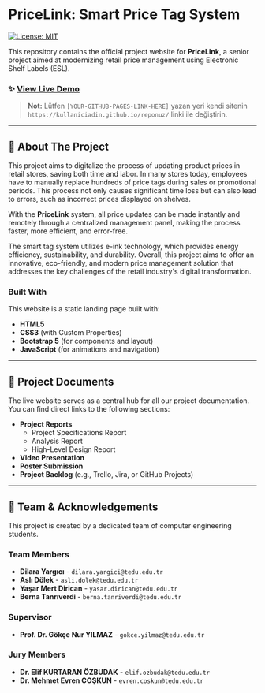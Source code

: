 # PriceLink: Smart Price Tag System

[![License: MIT](https://img.shields.io/badge/License-MIT-blue.svg)](https://opensource.org/licenses/MIT)

This repository contains the official project website for **PriceLink**, a senior project aimed at modernizing retail price management using Electronic Shelf Labels (ESL).

### ✨ [View Live Demo]([YOUR-GITHUB-PAGES-LINK-HERE])

> **Not:** Lütfen `[YOUR-GITHUB-PAGES-LINK-HERE]` yazan yeri kendi sitenin `https://kullaniciadin.github.io/reponuz/` linki ile değiştirin.

---

## 🚀 About The Project

This project aims to digitalize the process of updating product prices in retail stores, saving both time and labor. In many stores today, employees have to manually replace hundreds of price tags during sales or promotional periods. This process not only causes significant time loss but can also lead to errors, such as incorrect prices displayed on shelves.

With the **PriceLink** system, all price updates can be made instantly and remotely through a centralized management panel, making the process faster, more efficient, and error-free.

The smart tag system utilizes e-ink technology, which provides energy efficiency, sustainability, and durability. Overall, this project aims to offer an innovative, eco-friendly, and modern price management solution that addresses the key challenges of the retail industry's digital transformation.

### Built With

This website is a static landing page built with:

* **HTML5**
* **CSS3** (with Custom Properties)
* **Bootstrap 5** (for components and layout)
* **JavaScript** (for animations and navigation)

---

## 📂 Project Documents

The live website serves as a central hub for all our project documentation. You can find direct links to the following sections:

* **Project Reports**
    * Project Specifications Report
    * Analysis Report
    * High-Level Design Report
* **Video Presentation**
* **Poster Submission**
* **Project Backlog** (e.g., Trello, Jira, or GitHub Projects)

---

## 👥 Team & Acknowledgements

This project is created by a dedicated team of computer engineering students.

### Team Members

* **Dilara Yargıcı** - `dilara.yargici@tedu.edu.tr`
* **Aslı Dölek** - `asli.dolek@tedu.edu.tr`
* **Yaşar Mert Dirican** - `yasar.dirican@tedu.edu.tr`
* **Berna Tanrıverdi** - `berna.tanriverdi@tedu.edu.tr`

### Supervisor

* **Prof. Dr. Gökçe Nur YILMAZ** - `gokce.yilmaz@tedu.edu.tr`

### Jury Members

* **Dr. Elif KURTARAN ÖZBUDAK** - `elif.ozbudak@tedu.edu.tr`
* **Dr. Mehmet Evren COŞKUN** - `evren.coskun@tedu.edu.tr`
